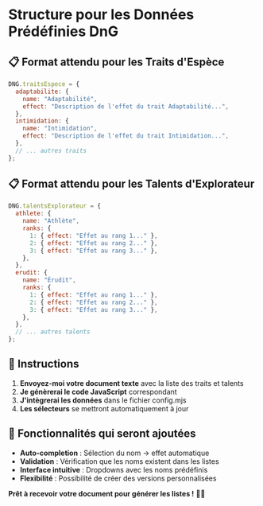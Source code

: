 # Structure pour les Données Prédéfinies DnG

## 📋 Format attendu pour les Traits d'Espèce

```javascript
DNG.traitsEspece = {
  adaptabilite: {
    name: "Adaptabilité",
    effect: "Description de l'effet du trait Adaptabilité...",
  },
  intimidation: {
    name: "Intimidation",
    effect: "Description de l'effet du trait Intimidation...",
  },
  // ... autres traits
};
```

## 📋 Format attendu pour les Talents d'Explorateur

```javascript
DNG.talentsExplorateur = {
  athlete: {
    name: "Athlète",
    ranks: {
      1: { effect: "Effet au rang 1..." },
      2: { effect: "Effet au rang 2..." },
      3: { effect: "Effet au rang 3..." },
    },
  },
  erudit: {
    name: "Érudit",
    ranks: {
      1: { effect: "Effet au rang 1..." },
      2: { effect: "Effet au rang 2..." },
      3: { effect: "Effet au rang 3..." },
    },
  },
  // ... autres talents
};
```

## 📝 Instructions

1. **Envoyez-moi votre document texte** avec la liste des traits et talents
2. **Je génèrerai le code JavaScript** correspondant
3. **J'intègrerai les données** dans le fichier config.mjs
4. **Les sélecteurs** se mettront automatiquement à jour

## 🎯 Fonctionnalités qui seront ajoutées

- **Auto-completion** : Sélection du nom → effet automatique
- **Validation** : Vérification que les noms existent dans les listes
- **Interface intuitive** : Dropdowns avec les noms prédéfinis
- **Flexibilité** : Possibilité de créer des versions personnalisées

**Prêt à recevoir votre document pour générer les listes !** 📄✨
